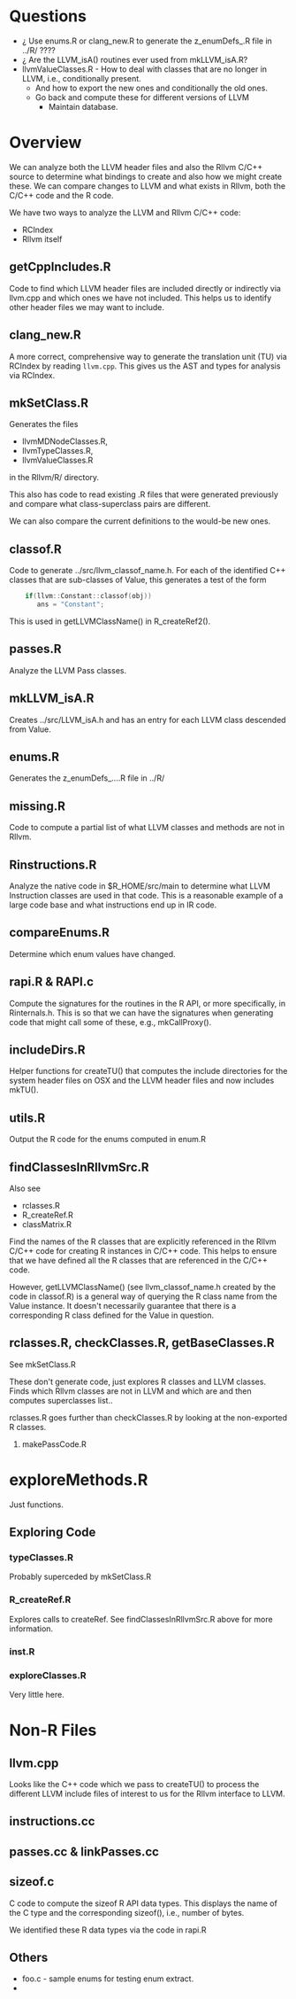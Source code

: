 # Questions

+ ¿ Use enums.R or clang_new.R  to generate the z_enumDefs_<version>.R file in ../R/ ????
+ ¿ Are the LLVM_isA() routines ever used from mkLLVM_isA.R?
+ llvmValueClasses.R  - How to deal with classes that are no longer in LLVM, i.e., conditionally
  present.
    + And how to export the new ones and conditionally the old ones.
	+ Go back and compute these for different versions of LLVM
  	  + Maintain database.

	
# Overview

We can analyze both the LLVM header files and also the 
Rllvm C/C++ source  to determine what bindings to create and also how we might create these.
We can compare changes to LLVM and what exists in Rllvm, both the C/C++ code and the R code.

We have two ways to analyze the LLVM and Rllvm C/C++ code:
+ RCIndex
+ Rllvm itself



## getCppIncludes.R

Code to find which LLVM header files are included directly or indirectly via llvm.cpp
and which ones we have not included. This helps us to identify other header files we may want to include.


## clang_new.R

A more correct, comprehensive way to generate the translation unit (TU) via RCIndex
by reading `llvm.cpp`.
This gives us the AST and types for analysis via RCIndex.


## mkSetClass.R

Generates the files 
+ llvmMDNodeClasses.R, 
+ llvmTypeClasses.R,
+ llvmValueClasses.R

in the Rllvm/R/ directory.

This also has code to read existing .R files that were generated previously
and compare what class-superclass pairs are different.

We can also compare the current definitions to the would-be new ones.

## classof.R

Code to generate ../src/llvm_classof_name.h.
For each of the identified C++ classes that are sub-classes of Value,
this generates a test of the form
```c++
	if(llvm::Constant::classof(obj))
	   ans = "Constant";
```
This is used in getLLVMClassName() in R_createRef2().


## passes.R

Analyze the LLVM Pass classes.


## mkLLVM_isA.R

Creates ../src/LLVM_isA.h and has an entry for each LLVM class descended from Value.


## enums.R
Generates the z_enumDefs_....R file in ../R/

## missing.R
Code to compute a partial list of what LLVM classes and methods are not in Rllvm.

## Rinstructions.R
Analyze the native code in $R_HOME/src/main to determine what
LLVM Instruction classes  are used in that code. This is a reasonable example
of a large code base and what instructions end up in IR code.

## compareEnums.R
Determine which enum values have changed.


## rapi.R & RAPI.c
Compute the signatures for the routines in the R API, or more specifically,
in Rinternals.h.
This is so that we can have the signatures when generating code that might call
some of these, e.g., mkCallProxy().


## includeDirs.R
Helper functions for createTU() that computes the include directories for the system header files
on OSX and the LLVM header files and now includes mkTU().

## utils.R

Output the R code for the enums computed in enum.R


## findClassesInRllvmSrc.R
Also see 
+ rclasses.R
+ R_createRef.R
+ classMatrix.R

Find the names of the R classes that are explicitly referenced
in the Rllvm C/C++ code for creating R instances in C/C++ code.
This helps to ensure that we have defined all the R classes that are
referenced in the C/C++ code.

However, getLLVMClassName() (see llvm_classof_name.h created by the code in classof.R) is a 
general way of querying the R class name from the Value instance. 
It doesn't necessarily guarantee that there is a corresponding
R class defined for the Value in question.

## rclasses.R, checkClasses.R, getBaseClasses.R
See mkSetClass.R

These don't generate code, just explores R classes and LLVM classes.
Finds which Rllvm classes are not in LLVM and which are and then computes superclasses list..

rclasses.R goes further than checkClasses.R by looking at the non-exported R classes.


1. makePassCode.R


# exploreMethods.R
Just functions.



## Exploring Code

### typeClasses.R

Probably superceded by mkSetClass.R

###  R_createRef.R
Explores calls to createRef. See findClassesInRllvmSrc.R above for more information.

### inst.R

###  exploreClasses.R
 Very little here.
 
# Non-R Files

## llvm.cpp

Looks like the C++ code which we pass to createTU() to process
the different LLVM include files of interest to us for the Rllvm interface to LLVM.


## instructions.cc

## passes.cc  & linkPasses.cc


##  sizeof.c

C code to compute the sizeof R API data types.
This displays the name of the C type and the corresponding sizeof(), i.e., number of bytes.

We identified these R data types via the code in rapi.R





## Others

+ foo.c - sample enums for testing enum extract.
+ 
